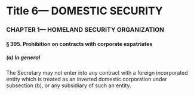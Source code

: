 
# Title 6— DOMESTIC SECURITY
### CHAPTER 1— HOMELAND SECURITY ORGANIZATION
#### § 395. Prohibition on contracts with corporate expatriates
##### (a) In general

The Secretary may not enter into any contract with a foreign incorporated entity which is treated as an inverted domestic corporation under subsection (b), or any subsidiary of such an entity.
